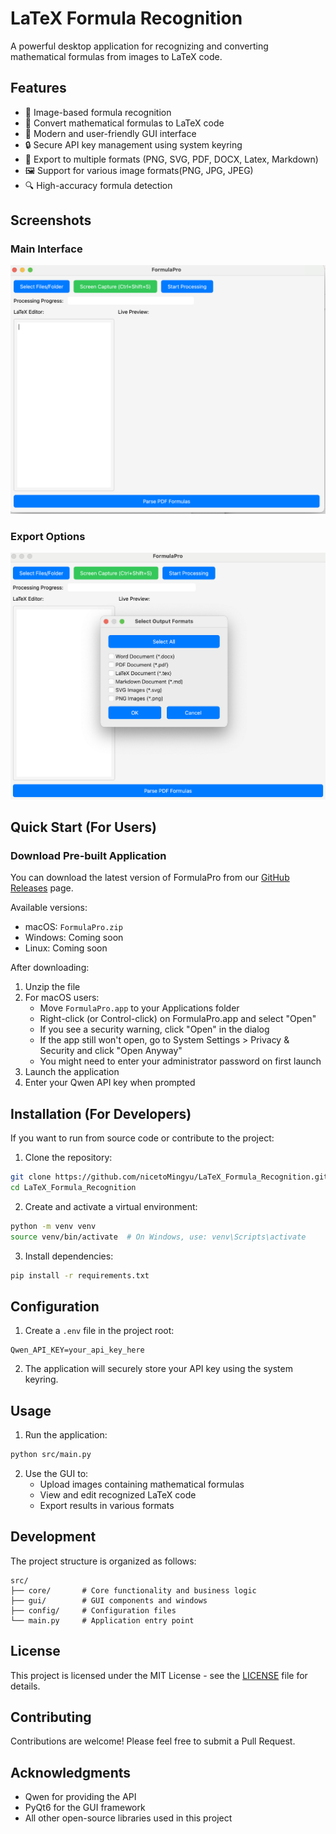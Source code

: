 # LaTeX Formula Recognition

A powerful desktop application for recognizing and converting mathematical formulas from images to LaTeX code.

## Features

- 📸 Image-based formula recognition
- 🔄 Convert mathematical formulas to LaTeX code
- 🎨 Modern and user-friendly GUI interface
- 🔒 Secure API key management using system keyring
- 📝 Export to multiple formats (PNG, SVG, PDF, DOCX, Latex, Markdown)
- 🖼️ Support for various image formats(PNG, JPG, JPEG)
- 🔍 High-accuracy formula detection

## Screenshots

### Main Interface
![Main Interface](assets/screenshots/main_interface.png)

### Export Options
![Export Options](assets/screenshots/export_options.png)

## Quick Start (For Users)

### Download Pre-built Application

You can download the latest version of FormulaPro from our [GitHub Releases](https://github.com/nicetoMingyu/LaTeX_Formula_Recognition/releases/latest) page.

Available versions:
- macOS: `FormulaPro.zip`
- Windows: Coming soon
- Linux: Coming soon

After downloading:
1. Unzip the file
2. For macOS users: 
   - Move `FormulaPro.app` to your Applications folder
   - Right-click (or Control-click) on FormulaPro.app and select "Open"
   - If you see a security warning, click "Open" in the dialog
   - If the app still won't open, go to System Settings > Privacy & Security and click "Open Anyway"
   - You might need to enter your administrator password on first launch
3. Launch the application
4. Enter your Qwen API key when prompted

## Installation (For Developers)

If you want to run from source code or contribute to the project:

1. Clone the repository:
```bash
git clone https://github.com/nicetoMingyu/LaTeX_Formula_Recognition.git
cd LaTeX_Formula_Recognition
```

2. Create and activate a virtual environment:
```bash
python -m venv venv
source venv/bin/activate  # On Windows, use: venv\Scripts\activate
```

3. Install dependencies:
```bash
pip install -r requirements.txt
```

## Configuration

1. Create a `.env` file in the project root:
```
Qwen_API_KEY=your_api_key_here
```

2. The application will securely store your API key using the system keyring.

## Usage

1. Run the application:
```bash
python src/main.py
```

2. Use the GUI to:
   - Upload images containing mathematical formulas
   - View and edit recognized LaTeX code
   - Export results in various formats

## Development

The project structure is organized as follows:
```
src/
├── core/       # Core functionality and business logic
├── gui/        # GUI components and windows
├── config/     # Configuration files
└── main.py     # Application entry point
```

## License

This project is licensed under the MIT License - see the [LICENSE](LICENSE) file for details.

## Contributing

Contributions are welcome! Please feel free to submit a Pull Request.

## Acknowledgments

- Qwen for providing the API
- PyQt6 for the GUI framework
- All other open-source libraries used in this project 